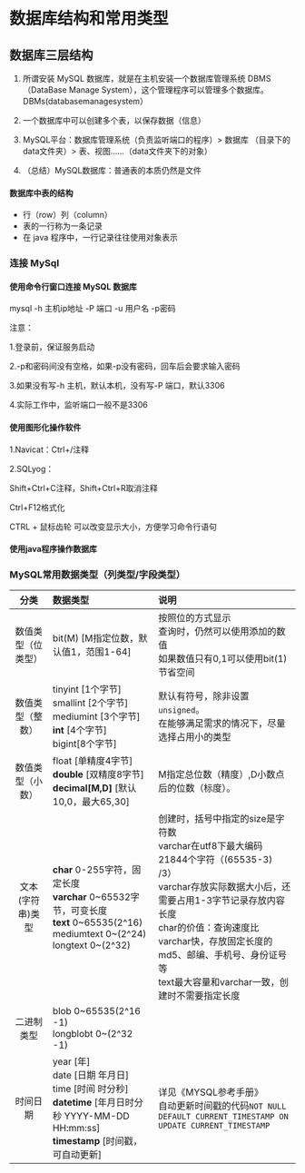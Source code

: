 # 数据库结构和常用类型

## 数据库三层结构

1. 所谓安装 MySQL 数据库，就是在主机安装一个数据库管理系统 DBMS（DataBase Manage System），这个管理程序可以管理多个数据库。DBMs(databasemanagesystem）

2. 一个数据库中可以创建多个表，以保存数据（信息）

3. MySQL平台：数据库管理系统（负责监听端口的程序）> 数据库 （目录下的data文件夹）> 表、视图……（data文件夹下的对象）
4. （总结）MySQL数据库：普通表的本质仍然是文件

#### 数据库中表的结构

* 行（row）列（column）
* 表的一行称为一条记录
* 在 java 程序中，一行记录往往使用对象表示

### 连接 MySql

#### 使用命令行窗口连接 MySQL 数据库
mysql -h 主机ip地址 -P 端口 -u 用户名 -p密码

注意：

1.登录前，保证服务启动

2.-p和密码间没有空格，如果-p没有密码，回车后会要求输入密码

3.如果没有写-h 主机，默认本机，没有写-P 端口，默认3306

4.实际工作中，监听端口一般不是3306



#### 使用图形化操作软件

1.Navicat：Ctrl+/注释

2.SQLyog：

Shift+Ctrl+C注释，Shift+Ctrl+R取消注释

Ctrl+F12格式化

CTRL + 鼠标齿轮 可以改变显示大小，方便学习命令行语句



#### 使用java程序操作数据库



### MySQL常用数据类型（列类型/字段类型）

| 分类      | 数据类型 | 说明   |
| :----:        |    :---   |     :--- |
| 数值类型（位类型） | bit(M) [M指定位数，默认值1，范围1-64] | 按照位的方式显示<br/>查询时，仍然可以使用添加的数值<br/>如果数值只有0,1可以使用bit(1)节省空间 |
|  数值类型（整数）  | tinyint [1个字节]<br/>smallint [2个字节]<br/>mediumint [3个字节]<br/>**int** [4个字节]<br/>bigint[8个字节]<br/> | 默认有符号，除非设置```unsigned```。<br/>在能够满足需求的情况下，尽量选择占用小的类型 |
|  数值类型（小数）  | float [单精度4字节]<br/>**double** [双精度8字节]<br/>**decimal[M,D]** [默认10,0，最大65,30] | M指定总位数（精度）,D小数点后的位数（标度）。                |
|  文本(字符串)类型  | **char** 0-255字符，固定长度<br/>**varchar** 0~65532字节，可变长度<br/>**text** 0~65535(2^16)<br/>mediumtext 0~(2^24)<br/>longtext 0~(2^32) | 创建时，括号中指定的size是字符数<br/>varchar在utf8下最大编码21844个字符（(65535-3) /3）<br/>varchar存放实际数据大小后，还需要占用1-3字节记录存放内容长度<br/>char的价值：查询速度比varchar快，存放固定长度的md5、邮编、手机号、身份证号等<br/>text最大容量和varchar一致，创建时不需要指定长度 |
| 二进制类型 | blob 0~65535(2^16 -1)<br/>longblobt 0~(2^32 -1) |  |
| 时间日期 | year [年]<br/>date [日期 年月日]<br/>time [时间 时分秒]<br/>**datetime** [年月日时分秒 YYYY-MM-DD HH:mm:ss]<br/>**timestamp** [时间戳，可自动更新] | 详见《MYSQL参考手册》<br/>自动更新时间戳的代码```NOT NULL DEFAULT CURRENT_TIMESTAMP ON UPDATE CURRENT_TIMESTAMP``` |
